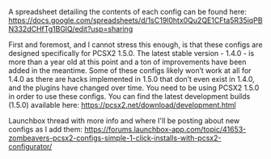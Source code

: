 A spreadsheet detailing the contents of each config can be found here: https://docs.google.com/spreadsheets/d/1sC19l0htx0Qu2QE1CFta5R35iqPBN332dCHfTg1BGlQ/edit?usp=sharing

First and foremost, and I cannot stress this enough, is that these configs are designed specifically for PCSX2 1.5.0. The latest stable version - 1.4.0 - is more than a year old at this point and a ton of improvements have been added in the meantime. Some of these configs likely won’t work at all for 1.4.0 as there are hacks implemented in 1.5.0 that don’t even exist in 1.4.0, and the plugins have changed over time. You need to be using PCSX2 1.5.0 in order to use these configs. You can find the latest development builds (1.5.0) available here: https://pcsx2.net/download/development.html

Launchbox thread with more info and where I'll be posting about new configs as I add them: https://forums.launchbox-app.com/topic/41653-zombeavers-pcsx2-configs-simple-1-click-installs-with-pcsx2-configurator/
